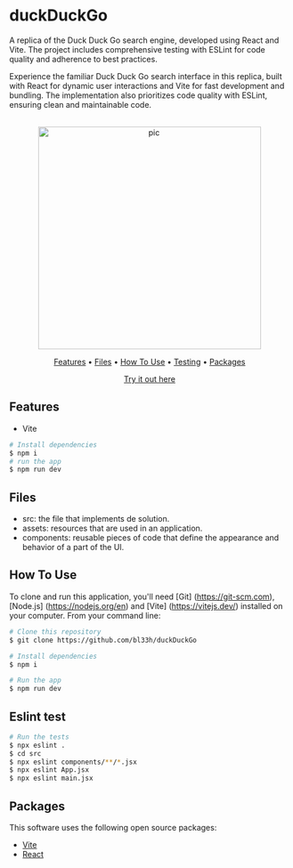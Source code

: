 # duckDuckGo
A replica of the Duck Duck Go search engine, developed using React and Vite. The project includes comprehensive testing with ESLint for code quality and adherence to best practices.

Experience the familiar Duck Duck Go search interface in this replica, built with React for dynamic user interactions and Vite for fast development and bundling. The implementation also prioritizes code quality with ESLint, ensuring clean and maintainable code.


<p align="center">
  <br>
  <img src="https://i.imgur.com/vo9l7eG.png" alt="pic" width="400">
  <br>
</p>
<p align="center" >
  <a href="#features">Features</a> •
  <a href="#Files">Files</a> •
  <a href="#how-to-use">How To Use</a> •
  <a href="#eslint-test">Testing</a> •
  <a href="#packages">Packages</a>   
</p>
<p align="center" >
<a href="https://bl33hsduckduckgo.netlify.app/">Try it out here</a> 
</p>

## Features

* Vite
```bash
# Install dependencies
$ npm i
# run the app
$ npm run dev
```

## Files

- src: the file that implements de solution.
- assets: resources that are used in an application.
- components: reusable pieces of code that define the appearance and behavior of a part of the UI.


## How To Use

To clone and run this application, you'll need [Git]
(https://git-scm.com), [Node.js] (https://nodejs.org/en) and [Vite] (https://vitejs.dev/) installed on your computer. From your command line:

```bash
# Clone this repository
$ git clone https://github.com/bl33h/duckDuckGo

# Install dependencies
$ npm i

# Run the app
$ npm run dev
```


## Eslint test

```bash
# Run the tests
$ npx eslint .
$ cd src
$ npx eslint components/**/*.jsx
$ npx eslint App.jsx
$ npx eslint main.jsx
```

## Packages

This software uses the following open source packages:

- [Vite](https://vitejs.dev/)
- [React](https://reactjs.org/)
